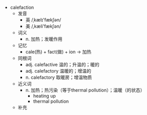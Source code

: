 - calefaction
  - 发音
    - 英 /ˌkælɪ'fækʃən/
    - 美 /,kæli'fækʃən/
  - 词义
    - n. 加热；发暖作用
  - 记忆
    - cale(热) + fact(做) + ion → 加热
  - 同根词
    - adj. calefactive 温的；升温的；暖的
    - adj. calefactory 温暖的；增温的
    - n. calefactory 取暖房；增温物质
  - 近义词
    - n. 加热；热污染（等于thermal pollution）；温暖（的状态）
      - heating up
      - thermal pollution
  - 补充